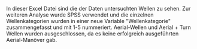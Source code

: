 In dieser Excel Datei sind die der Daten untersuchten Wellen zu sehen. Zur weiteren Analyse wurde SPSS verwendet und die einzelnen Wellenkategorien wurden in einer neue Variable "Wellenkategorie" zusammengefasst und mit 1-5 nummeriert.
Aerial-Wellen und Aerial + Turn Wellen wurden ausgeschlossen, da es keine erfolgreich ausgeführten Aerial-Manöver gab. 
